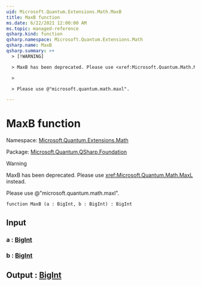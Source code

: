 ```yaml
---
uid: Microsoft.Quantum.Extensions.Math.MaxB
title: MaxB function
ms.date: 6/22/2021 12:00:00 AM
ms.topic: managed-reference
qsharp.kind: function
qsharp.namespace: Microsoft.Quantum.Extensions.Math
qsharp.name: MaxB
qsharp.summary: >+
  > [!WARNING]

  > MaxB has been deprecated. Please use <xref:Microsoft.Quantum.Math.MaxL> instead.

  >

  > Please use @"microsoft.quantum.math.maxl".

---
```


# MaxB function

Namespace: [Microsoft.Quantum.Extensions.Math](xref:Microsoft.Quantum.Extensions.Math)

Package: [Microsoft.Quantum.QSharp.Foundation](https://nuget.org/packages/Microsoft.Quantum.QSharp.Foundation)


> [!WARNING]
> MaxB has been deprecated. Please use <xref:Microsoft.Quantum.Math.MaxL> instead.
>
> Please use @"microsoft.quantum.math.maxl".



```qsharp
function MaxB (a : BigInt, b : BigInt) : BigInt
```


## Input

### a : [BigInt](xref:microsoft.quantum.qsharp.valueliterals#bigint-literals)




### b : [BigInt](xref:microsoft.quantum.qsharp.valueliterals#bigint-literals)





## Output : [BigInt](xref:microsoft.quantum.qsharp.valueliterals#bigint-literals)


